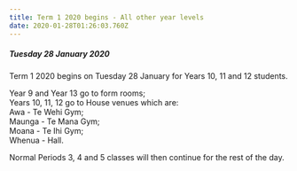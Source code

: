 ```yaml
---
title: Term 1 2020 begins - All other year levels
date: 2020-01-28T01:26:03.760Z
---
```

##### Tuesday 28 January 2020  

Term 1 2020 begins on Tuesday 28 January for Years 10, 11 and 12 students.

Year 9 and Year 13 go to form rooms;  
Years 10, 11, 12 go to House venues which are:  
Awa - Te Wehi Gym;  
Maunga - Te Mana Gym;  
Moana - Te Ihi Gym;  
Whenua - Hall.  

Normal Periods 3, 4 and 5 classes will then continue for the rest of the day.
